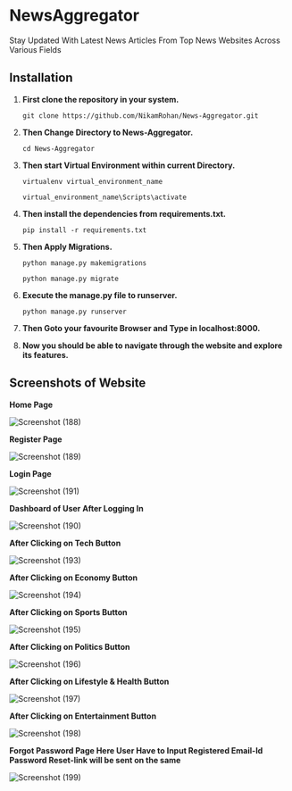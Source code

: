# NewsAggregator

Stay Updated With Latest News Articles From Top News Websites Across Various Fields

## Installation

1. **First clone the repository in your system.**

   `git clone https://github.com/NikamRohan/News-Aggregator.git`

2. **Then Change Directory to News-Aggregator.**

   `cd News-Aggregator`

3. **Then start Virtual Environment within current Directory.**

   `virtualenv virtual_environment_name`

   `virtual_environment_name\Scripts\activate`

4. **Then install the dependencies from requirements.txt.**

   `pip install -r requirements.txt`

5. **Then Apply Migrations.**

   `python manage.py makemigrations`

   `python manage.py migrate`

6. **Execute the manage.py file to runserver.**

   `python manage.py runserver`

7. **Then Goto your favourite Browser and Type in localhost:8000.**

8. **Now you should be able to navigate through the website and explore its features.**


## Screenshots of Website

**Home Page**

![Screenshot (188)](https://user-images.githubusercontent.com/63553348/81793083-815ef000-9526-11ea-9808-219bd80d44d2.png)


**Register Page**

![Screenshot (189)](https://user-images.githubusercontent.com/63553348/81793098-84f27700-9526-11ea-9daf-dd832ae6c95a.png)


**Login Page**

![Screenshot (191)](https://user-images.githubusercontent.com/63553348/81793103-8623a400-9526-11ea-8c12-d34deaa71c40.png)


**Dashboard of User After Logging In**

![Screenshot (190)](https://user-images.githubusercontent.com/63553348/81793100-858b0d80-9526-11ea-97cc-841ad8196ce6.png)


**After Clicking on Tech Button**

![Screenshot (193)](https://user-images.githubusercontent.com/63553348/81793104-86bc3a80-9526-11ea-9d4f-e55a2d65482c.png)


**After Clicking on Economy Button**

![Screenshot (194)](https://user-images.githubusercontent.com/63553348/81793112-87ed6780-9526-11ea-8577-66df80d25409.png)


**After Clicking on Sports Button**

![Screenshot (195)](https://user-images.githubusercontent.com/63553348/81793119-89b72b00-9526-11ea-860b-54c6a91d14d7.png)


**After Clicking on Politics Button**

![Screenshot (196)](https://user-images.githubusercontent.com/63553348/81793127-8ae85800-9526-11ea-82e7-0f10546bdad0.png)


**After Clicking on Lifestyle & Health Button**

![Screenshot (197)](https://user-images.githubusercontent.com/63553348/81793128-8b80ee80-9526-11ea-838a-193e8421ae7b.png)


**After Clicking on Entertainment Button**

![Screenshot (198)](https://user-images.githubusercontent.com/63553348/81793130-8cb21b80-9526-11ea-883f-8388d943746b.png)


**Forgot Password Page Here User Have to Input Registered Email-Id Password Reset-link will be sent on the same**

![Screenshot (199)](https://user-images.githubusercontent.com/63553348/81793134-8de34880-9526-11ea-8965-4fe93c65a103.png)



